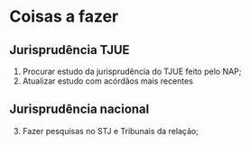# Coisas a fazer

## Jurisprudência TJUE

1. Procurar estudo da jurisprudência do TJUE feito pelo NAP;
2. Atualizar estudo com acórdãos mais recentes

## Jurisprudência nacional

3. Fazer pesquisas no STJ e Tribunais da relação;
